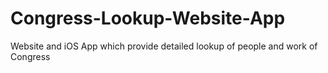 # Congress-Lookup-Website-App
Website and iOS App which provide detailed lookup of people and work of Congress
